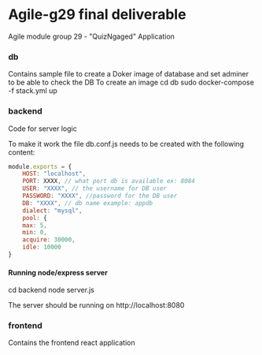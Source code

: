 # Agile-g29 final deliverable

Agile module group 29 - "QuizNgaged" Application

### db

Contains sample file to create a Doker image of database and set adminer to be able to check the DB
To create an image
cd db
sudo docker-compose -f stack.yml up

### backend

Code for server logic

To make it work the file db.conf.js needs to be created
with the following content:

```javascript
module.exports = {
    HOST: "localhost",
    PORT: XXXX, // what port db is available ex: 8084
    USER: "XXXX", // the username for DB user
    PASSWORD: "XXXX", //password for the DB user
    DB: "XXXX", // db name example: appdb
    dialect: "mysql",
    pool: {
    max: 5,
    min: 0,
    acquire: 30000,
    idle: 10000
}
```
#### Running node/express server
cd backend
node server.js

The server should be running on http://localhost:8080

### frontend

Contains the frontend react application

